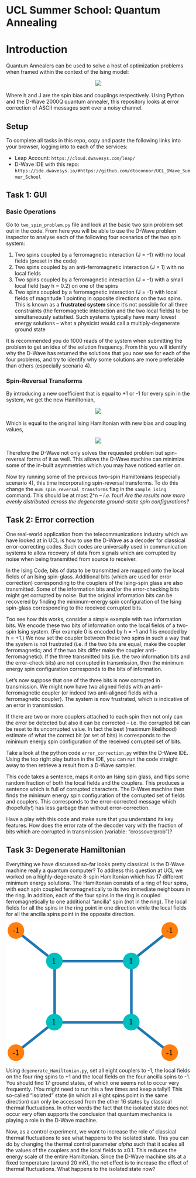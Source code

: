 # UCL Summer School: Quantum Annealing

# Introduction
Quantum Annealers can be used to solve a host of optimization problems when framed within the context of the Ising model: 

<p align="center">
  <img align="centre" src="https://render.githubusercontent.com/render/math?math=H_{Ising} = \sum_{ij} J_{ij} \sigma^z_i \sigma^z_j %2B \sum_i h_i \sigma_i^z" />
 </p>
 
Where h and J are the spin bias and couplings respectively. Using Python and the D-Wave 2000Q quantum annealer, this repository looks at error correction of ASCII messages sent over a noisy channel.

## Setup
To complete all tasks in this repo, copy and paste the following links into your browser, logging into to each of the services:
- Leap Account: ```https://cloud.dwavesys.com/leap/```
- D-Wave IDE with this repo: ```https://ide.dwavesys.io/#https://github.com/dtoconnor/UCL_DWave_Summer_School```

## Task 1: GUI
### Basic Operations
Go to ``two_spin_problem.py`` file and look at the basic two spin problem set out in the code. From here you will be able to use the D-Wave problem inspector to analyse each of the following four scenarios of the two spin system:
1. Two spins coupled by a ferromagnetic interaction (J = -1) with no local fields (preset in the code)
2. Two spins coupled by an anti-ferromagnetic interaction (J = 1) with no local fields
3. Two spins coupled by a ferromagnetic interaction (J = -1) with a small local field (say h = 0.2) on one of the spins
4. Two spins coupled by a ferromagnetic interaction (J = -1) with local fields of magnitude 1 pointing in opposite directions on the two spins. This is known as a **frustrated system** since it’s not possible for all three constraints (the ferromagnetic interaction and the two local fields) to be simultaneously satisfied. Such systems typically have many lowest energy solutions – what a physicist would call a multiply-degenerate ground state

It is recommended you do 1000 reads of the system when submitting the problem to get an idea of the solution frequency. From this you will identify why the D-Wave has returned the solutions that you now see for each of the four problems, and try to identify why some solutions are more preferable than others (especially scenario 4).

### Spin-Reversal Transforms
By introducing a new coefficient that is equal to +1 or -1 for every spin in the system, we get the new Hamiltonian,

<p align="center">
  <img align="centre" src="https://render.githubusercontent.com/render/math?math=H_{Ising} = \sum_{ij} a_i a_j J_{ij} \sigma^z_i \sigma^z_j %2B \sum_i a_i h_i \sigma_i^z" />
 </p>

Which is equal to the original Ising Hamiltonian with new bias and coupling values,

<p align="center">
  <img align="centre" src="https://render.githubusercontent.com/render/math?math=H'_{Ising} = \sum_{ij} J'_{ij} \sigma^z_i \sigma^z_j %2B \sum_i h'_i \sigma_i^z, \quad J'_{ij} = a_i a_j J_{ij}, \quad h'_i = a_i h_i" />
 </p>
 
Therefore the D-Wave not only solves the requested problem but spin-reversal forms of it as well. This allows the D-Wave machine can minimize some of the in-built asymmetries which you may have noticed earlier on.

Now try running some of the previous two-spin Hamiltonians (especially scenario 4), this time incorporating spin-reversal transforms. To do this change the `num_spin_reversal_transforms` flag in the `sample_ising` command. This should be at most 2^n – *i.e.* four! *Are the results now more evenly distributed across the degenerate ground-state spin configurations?*
 

## Task 2: Error correction
One real-world application from the telecommunications industry which we have looked at in UCL is how to use the D-Wave as a decoder for classical error-correcting codes. Such codes are universally used in communication systems to allow recovery of data from signals which are corrupted by noise when being transmitted from source to receiver.

In the Ising Code, bits of data to be transmitted are mapped onto the local fields of an Ising spin-glass. Additional bits (which are used for error correction) corresponding to the couplers of the Ising-spin glass are also transmitted. Some of the information bits and/or the error-checking bits might get corrupted by noise. But the original information bits can be recovered by finding the minimum-energy spin configuration of the Ising spin-glass corresponding to the received corrupted bits.

Too see how this works, consider a simple example with two information bits. We encode these two bits of information onto the local fields of a two-spin Ising system. (For example 0 is encoded by h = -1 and 1 is encoded by h = +1.) We now set the coupler between these two spins in such a way that the system is not frustrated (i.e. if the two bits are equal, make the coupler ferromagnetic; and if the two bits differ make the coupler anti-ferromagnetic). If the three transmitted bits (i.e. the two information bits and the error-check bits) are not corrupted in transmission, then the minimum energy spin configuration corresponds to the bits of information.

Let’s now suppose that one of the three bits is now corrupted in transmission. We might now have two aligned fields with an anti-ferromagnetic coupler (or indeed two anti-aligned fields with a ferromagnetic coupler). The system is now frustrated, which is indicative of an error in transmission. 

If there are two or more couplers attached to each spin then not only can the error be detected but also it can be corrected – i.e. the corrupted bit can be reset to its uncorrupted value. In fact the best (maximum likelihood) estimate of what the correct bit (or set of bits) is corresponds to the minimum energy spin configuration of the received corrupted set of bits.

Take a look at the python code ``error_correction.py`` within the D-Wave IDE. Using the top right play button in the IDE, you can run the code straight away to then retrieve a result from a D-Wave sampler. 

This code takes a sentence, maps it onto an Ising spin glass, and flips some random fraction of both the local fields and the couplers. This produces a sentence which is full of corrupted characters. The D-Wave machine then finds the minimum energy spin configuration of the corrupted set of fields and couplers. This corresponds to the error-corrected message which (hopefully!) has less garbage than without error-correction. 

Have a play with this code and make sure that you understand its key features. How does the error rate of the decoder vary with the fraction of bits which are corrupted in transmission (variable: “crossoverprob”)? 


## Task 3: Degenerate Hamiltonian 
Everything we have discussed so-far looks pretty classical: is the D-Wave machine really a quantum computer? To address this question at UCL we worked on a highly-degenerate 8-spin Hamiltonian which has 17 different minimum energy solutions. The Hamiltonian consists of a ring of four spins, with each spin coupled ferromagnetically to its two immediate neighbours in the ring. In addition, each of the four spins in the ring is coupled ferromagnetically to one additional “ancilla” spin (not in the ring). The local fields for all the spins in the ring point in one direction while the local fields for all the ancilla spins point in the opposite direction.

 ![Degenerate Hamiltonian](degenerate_problem.png)

Using ``degenerate_Hamiltonian.py``, set all eight couplers to -1, the local fields on the four ring spins to +1 and the local fields on the four ancilla spins to -1. You should find 17 ground states, of which one seems not to occur very frequently. (You might need to run this a few times and keep a tally!) This so-called “isolated” state (in which all eight spins point in the same direction) can only be accessed from the other 16 states by classical thermal fluctuations. In other words the fact that the isolated state does not occur very often supports the conclusion that quantum mechanics is playing a role in the D-Wave machine. 

Now, as a control experiment, we want to increase the role of classical thermal fluctuations to see what happens to the isolated state. This you can do by changing the thermal control parameter *alpha* such that it scales all the values of the couplers and the local fields to ±0.1. This reduces the energy scale of the entire Hamiltonian. Since the D-Wave machine sits at a fixed temperature (around 20 mK), the net effect is to increase the effect of thermal fluctuations. What happens to the isolated state now?


